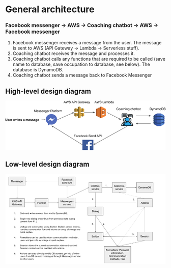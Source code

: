 # General architecture

### Facebook messenger -> AWS -> Coaching chatbot -> AWS -> Facebook messenger

1. Facebook messenger receives a message from the user. The message is sent to AWS (API Gateway -> Lambda -> Serverless stuff).
2. Coaching chatbot receives the message and processes it.
3. Coaching chatbot calls any functions that are required to be called (save name to database, save occupation to database, see below). The database is DynamoDB.
4. Coaching chatbot sends a message back to Facebook Messenger

## High-level design diagram
<p align="center"><img src="/img/Chatbot Architecture1.png" alt="High-level design diagram"/></p>

## Low-level design diagram
<p align="center"><img src="/img/Low Level Diagram.png" alt="Low-level design diagram"/></p>
